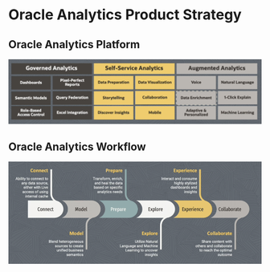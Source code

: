 # Oracle Analytics Product Strategy

## Oracle Analytics Platform

![Oracle Analytics Platform](../images/analytics_platform.png)

## Oracle Analytics Workflow

![Oracle Analytics Workflow](../images/analytics_workflow.png)